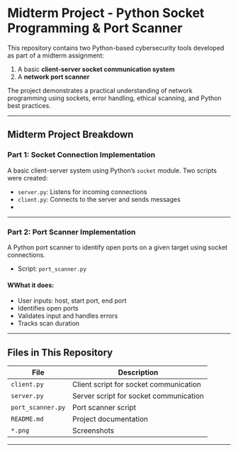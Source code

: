 # Midterm Project - Python Socket Programming & Port Scanner 

This repository contains two Python-based cybersecurity tools developed as part of a midterm assignment:  
1. A basic **client-server socket communication system**
2. A **network port scanner**

The project demonstrates a practical understanding of network programming using sockets, error handling, ethical scanning, and Python best practices.

---

## Midterm Project Breakdown

### Part 1: Socket Connection Implementation

A basic client-server system using Python’s `socket` module. Two scripts were created:

- `server.py`: Listens for incoming connections
- `client.py`: Connects to the server and sends messages
- 
---

### Part 2: Port Scanner Implementation 

A Python port scanner to identify open ports on a given target using socket connections.

- Script: `port_scanner.py`

#### WWhat it does:
- User inputs: host, start port, end port
- Identifies open ports
- Validates input and handles errors
- Tracks scan duration

---

##  Files in This Repository

| File                | Description                            |
|---------------------|----------------------------------------|
| `client.py`         | Client script for socket communication |
| `server.py`         | Server script for socket communication |
| `port_scanner.py`   | Port scanner script                    |
| `README.md`         | Project documentation                  |
| `*.png`             | Screenshots                            |

---


